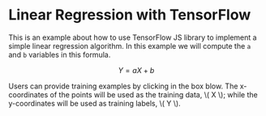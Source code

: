 # Linear Regression with TensorFlow

This is an example about how to use TensorFlow JS library to implement a simple linear regression algorithm.
In this example we will compute the `a` and `b` variables in this formula.

$$
Y = aX + b
$$


Users can provide training examples by clicking in the box blow.
The x-coordinates of the points will be used as the training data, \\( X \\);
while the y-coordinates will be used as training labels, \\( Y \\).

